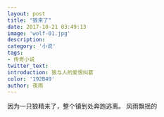 ```yaml
---
layout: post
title: "狼来了"
date: 2017-10-21 03:49:13
image: 'wolf-01.jpg'
description:
category: '小说'
tags:
- 传奇小说
twitter_text:
introduction: 狼与人的爱恨纠葛
color: '192B49'
author: 夜雨
---
```

因为一只狼精来了，整个镇到处奔跑逃离。
风雨飘摇的